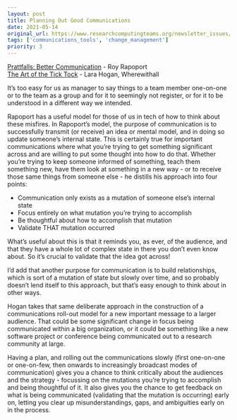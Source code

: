 ```yaml
---
layout: post
title: Planning Out Good Communications
date: 2021-05-14
original_url: https://www.researchcomputingteams.org/newsletter_issues/0074
tags: ['communications_tools', 'change_management']
priority: 3
---
```


<!-- markdownlint-disable MD033 -->
<!-- markdownlint-disable MD041 -->
<!-- markdownlint-disable MD049 -->

[Prattfalls: Better Communication](https://medium.com/@royrapoport/prattfalls-better-communication-54d173d22a90) - Roy Rapoport<br/>
[The Art of the Tick Tock](https://us2.campaign-archive.com/?u=1f50ce22f02ed0ffc80c10aff&id=e76d448ab9) - Lara Hogan, Wherewithall

It’s too easy for us as manager to say things to a team member one-on-one or to the team as a group and for it to seemingly not register, or for it to be understood in a different way we intended.

Rapoport has a useful model for those of us in tech of how to think about these misfires.  In Rapoport’s model, the purpose of communication is to successfully transmit (or receive) an idea or mental model, and in doing so update someone’s internal state.  This is certainly true for important communications where what you’re trying to get something significant across and are willing to put some thought into how to do that.   Whether you’re trying to keep someone informed of something, teach them something new, have them look at something in a new way  - or to receive those same things from someone else - he distills his approach into four points:

- Communication only exists as a mutation of someone else’s internal state
- Focus entirely on what mutation you’re trying to accomplish
- Be thoughtful about how to accomplish that mutation
- Validate THAT mutation occurred

What’s useful about this is that it reminds you, as ever, of the audience, and that they have a whole lot of complex state in there you don’t even know about.  So it’s crucial to validate that the idea got across!

I’d add that another purpose for communication is to build relationships, which is sort of a mutation of state but slowly over time, and so probably doesn’t lend itself to this approach, but that’s easy enough to think about in other ways.

Hogan takes that same deliberate approach in the construction of a communications roll-out model for a new important message to a larger audience.  That could be some significant change in focus being communicated within a big organization, or it could be something like a new software project or conference being communicated out to a research community at large.

Having a plan, and rolling out the communications slowly (first one-on-one or one-on-few, then onwards to increasingly broadcast modes of communication) gives you a chance to think critically about the audiences and the strategy - focussing on the mutations you’re trying to accomplish and being thoughtful of it.  It also gives you the chance to get feedback on what is being communicated (validating that the mutation is occurring) early on, letting you clear up misunderstandings, gaps, and ambiguities early on in the process.

